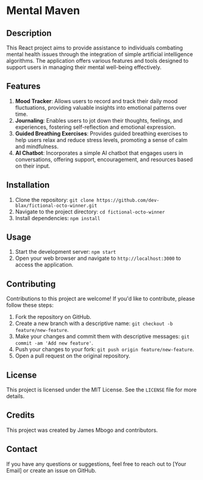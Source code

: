 # Mental Maven

## Description
This React project aims to provide assistance to individuals combating mental health issues through the integration of simple artificial intelligence algorithms. The application offers various features and tools designed to support users in managing their mental well-being effectively.

## Features
1. **Mood Tracker**: Allows users to record and track their daily mood fluctuations, providing valuable insights into emotional patterns over time.
2. **Journaling**: Enables users to jot down their thoughts, feelings, and experiences, fostering self-reflection and emotional expression.
3. **Guided Breathing Exercises**: Provides guided breathing exercises to help users relax and reduce stress levels, promoting a sense of calm and mindfulness.
4. **AI Chatbot**: Incorporates a simple AI chatbot that engages users in conversations, offering support, encouragement, and resources based on their input.

## Installation
1. Clone the repository: `git clone https://github.com/dev-blax/fictional-octo-winner.git`
2. Navigate to the project directory: `cd fictional-octo-winner`
3. Install dependencies: `npm install`

## Usage
1. Start the development server: `npm start`
2. Open your web browser and navigate to `http://localhost:3000` to access the application.

## Contributing
Contributions to this project are welcome! If you'd like to contribute, please follow these steps:
1. Fork the repository on GitHub.
2. Create a new branch with a descriptive name: `git checkout -b feature/new-feature`.
3. Make your changes and commit them with descriptive messages: `git commit -am 'Add new feature'`.
4. Push your changes to your fork: `git push origin feature/new-feature`.
5. Open a pull request on the original repository.

## License
This project is licensed under the MIT License. See the `LICENSE` file for more details.

## Credits
This project was created by James Mbogo and contributors.

## Contact
If you have any questions or suggestions, feel free to reach out to [Your Email] or create an issue on GitHub.
